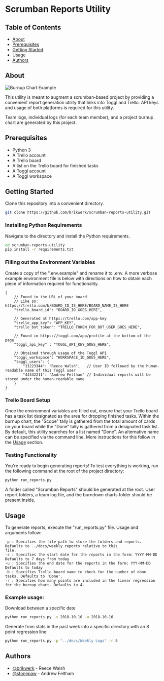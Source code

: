 # Scrumban Reports Utility

## Table of Contents
+ [About](#about)
+ [Prerequisites](#prereqs)
+ [Getting Started](#getting_started)
+ [Usage](#usage)
+ [Authors](#authors )

## About <a name = "about"></a>
![Burnup Chart Example](https://i.imgur.com/KVKPVCF.jpg)

This utility is meant to augment a scrumban-based project by providing a convenient report generation utility that links into Toggl and Trello. API keys and usage of both platforms is required for this utility.

Team logs, individual logs (for each team member), and a project burnup chart are generated by this project.

## Prerequisites <a name = "prereqs"></a>

- Python 3
- A Trello account
- A Trello board
- A list on the Trello board for finished tasks
- A Toggl account
- A Toggl workspace

## Getting Started <a name = "getting_started"></a>
Clone this repository into a convenient directory.

```bash
git clone https://github.com/brikwerk/scrumban-reports-utility.git
```

### Installing Python Requirements

Navigate to the directory and install the Python requirements.

```bash
cd scrumban-reports-utility
pip install -r requirements.txt
```

### Filling out the Environment Variables

Create a copy of the ".env.example" and rename it to .env. A more verbose example environment file is below with directions on how to obtain each piece of information required for functionality.

```
{   
    // Found in the URL of your board
    // Like so: https://trello.com/b/BOARD_ID_IS_HERE/BOARD_NAME_IS_HERE
    "trello_board_id": "BOARD_ID_GOES_HERE",

    // Generated at https://trello.com/app-key
    "trello_app_key": "APP_KEY",
    "trello_bot_token": "TRELLO_TOKEN_FOR_BOT_USER_GOES_HERE",

    // Found in https://toggl.com/app/profile at the bottom of the page
    "toggl_api_key" : "TOGGL_API_KEY_GOES_HERE",

    // Obtained through usage of the Toggl API
    "toggl_workspace": "WORKSPACE_ID_GOES_HERE",
    "toggl_users": {
        "11223344": "Reece Walsh",   // User ID followed by the human-readable name of this Toggl user
        "44332211": "Andrew Feltham" // Individual reports will be stored under the human-readable name
    }
}
```

### Trello Board Setup

Once the environment variables are filled out, ensure that your Trello board has a task list designated as the area for dropping finished tasks. Within the burnup chart, the "Scope" tally is gathered from the total amount of cards on your board while the "Done" tally is gathered from a designated task list. By default, this utility searches for a list named "Done". An alternative name can be specified via the command line. More instructions for this follow in the [Usage](#usage) section.

### Testing Functionality

You're ready to begin generating reports! To test everything is working, run the following command at the root of the project directory:

```bash
python run_reports.py
```

A folder called "Scrumban Reports" should be generated at the root. User report folders, a team log file, and the burndown charts folder should be present inside.

## Usage <a name = "usage"></a>
To generate reports, execute the "run_reports.py" file. Usage and arguments follow:

    -p : Specifies the file path to store the folders and reports. Defaults to ../docs/weekly reports relative to this
    file.
    -s : Specifies the start date for the reports in the form: YYYY-MM-DD Defaults to 7 days from today
    -u : Specifies the end date for the reports in the form: YYY-MM-DD Defaults to today
    -b : Specifies Trello board name to check for the number of done tasks. Defaults to 'Done'.
    -r : Specifies how many points are included in the linear regression for the burnup chart. Defaults to 4.

### Example usage:
Download between a specific date

```bash
python run_reports.py -s 2018-10-10 -u 2018-10-16
```
Generate from stats in the past week into a specific directory with an 8 point regression line

```bash
python run_reports.py -p "../docs/Weekly Logs" -r 8
```

## Authors <a name = "authors"></a>
- [@brikwerk](https://github.com/brikwerk) - Reece Walsh
- [@stonepaw](https://github.com/stonepaw) - Andrew Feltham